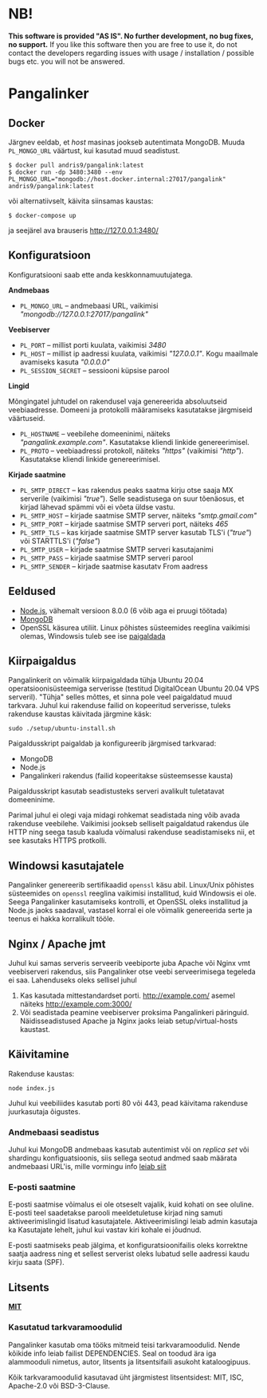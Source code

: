 # NB!

**This software is provided "AS IS". No further development, no bug fixes, no support.** If you like this software then you are free to use it, do not contact the developers regarding issues with usage / installation / possible bugs etc. you will not be answered.

# Pangalinker

## Docker

Järgnev eeldab, et _host_ masinas jookseb autentimata MongoDB. Muuda `PL_MONGO_URL` väärtust, kui kasutad muud seadistust.

```
$ docker pull andris9/pangalink:latest
$ docker run -dp 3480:3480 --env PL_MONGO_URL="mongodb://host.docker.internal:27017/pangalink" andris9/pangalink:latest
```

või alternatiivselt, käivita siinsamas kaustas:

```
$ docker-compose up
```

ja seejärel ava brauseris http://127.0.0.1:3480/

## Konfiguratsioon

Konfiguratsiooni saab ette anda keskkonnamuutujatega.

**Andmebaas**

-   `PL_MONGO_URL` – andmebaasi URL, vaikimisi _"mongodb://127.0.0.1:27017/pangalink"_

**Veebiserver**

-   `PL_PORT` – millist porti kuulata, vaikimisi _3480_
-   `PL_HOST` – millist ip aadressi kuulata, vaikimisi _"127.0.0.1"_. Kogu maailmale avamiseks kasuta _"0.0.0.0"_
-   `PL_SESSION_SECRET` – sessiooni küpsise parool

**Lingid**

Mõngingatel juhtudel on rakendusel vaja genereerida absoluutseid veebiaadresse. Domeeni ja protokolli määramiseks kasutatakse järgmiseid väärtuseid.

-   `PL_HOSTNAME` – veebilehe domeeninimi, näiteks _"pangalink.example.com"_. Kasutatakse kliendi linkide genereerimisel.
-   `PL_PROTO` – veebiaadressi protokoll, näiteks _"https"_ (vaikimisi _"http"_). Kasutatakse kliendi linkide genereerimisel.

**Kirjade saatmine**

-   `PL_SMTP_DIRECT` – kas rakendus peaks saatma kirju otse saaja MX serverile (vaikimisi _"true"_). Selle seadistusega on suur tõenäosus, et kirjad lähevad spämmi või ei võeta üldse vastu.
-   `PL_SMTP_HOST` – kirjade saatmise SMTP server, näiteks _"smtp.gmail.com"_
-   `PL_SMTP_PORT` – kirjade saatmise SMTP serveri port, näiteks _465_
-   `PL_SMTP_TLS` – kas kirjade saatmise SMTP server kasutab TLS'i (_"true"_) või STARTTLS'i (_"false"_)
-   `PL_SMTP_USER` – kirjade saatmise SMTP serveri kasutajanimi
-   `PL_SMTP_PASS` – kirjade saatmise SMTP serveri parool
-   `PL_SMTP_SENDER` – kirjade saatmise kasutatv From aadress

## Eeldused

-   [Node.js](http://nodejs.org/), vähemalt versioon 8.0.0 (6 võib aga ei pruugi töötada)
-   [MongoDB](http://www.mongodb.org/)
-   OpenSSL käsurea utiliit. Linux põhistes süsteemides reeglina vaikimisi olemas, Windowsis tuleb see ise [paigaldada](https://blog.didierstevens.com/2015/03/30/howto-make-your-own-cert-with-openssl-on-windows/)

## Kiirpaigaldus

Pangalinkerit on võimalik kiirpaigaldada tühja Ubuntu 20.04 operatsioonisüsteemiga serverisse (testitud DigitalOcean Ubuntu 20.04 VPS serveril). "Tühja" selles mõttes, et sinna pole veel paigaldatud muud tarkvara. Juhul kui rakenduse failid on kopeeritud serverisse, tuleks rakenduse kaustas käivitada järgmine käsk:

    sudo ./setup/ubuntu-install.sh

Paigaldusskript paigaldab ja konfigureerib järgmised tarkvarad:

-   MongoDB
-   Node.js
-   Pangalinkeri rakendus (failid kopeeritakse süsteemsesse kausta)

Paigaldusskript kasutab seadistusteks serveri avalikult tuletatavat domeeninime.

Parimal juhul ei olegi vaja midagi rohkemat seadistada ning võib avada rakenduse veebilehe. Vaikimisi jookseb selliselt paigaldatud rakendus üle HTTP ning seega tasub kaaluda võimalusi rakenduse seadistamiseks nii, et see kasutaks HTTPS protkolli.

## Windowsi kasutajatele

Pangalinker genereerib sertifikaadid `openssl` käsu abil. Linux/Unix põhistes süsteemides on `openssl` reeglina vaikimisi installitud, kuid Windowsis ei ole. Seega Pangalinker kasutamiseks kontrolli, et OpenSSL oleks installitud ja Node.js jaoks saadaval, vastasel korral ei ole võimalik genereerida serte ja teenus ei hakka korralikult tööle.

## Nginx / Apache jmt

Juhul kui samas serveris serveerib veebiporte juba Apache või Nginx vmt veebiserveri rakendus, siis Pangalinker otse veebi serveerimisega tegeleda ei saa. Lahenduseks oleks sellisel juhul

1.  Kas kasutada mittestandardset porti. http://example.com/ asemel näiteks http://example.com:3000/
2.  Või seadistada peamine veebiserver proksima Pangalinkeri päringuid. Näidisseadistused Apache ja Nginx jaoks leiab setup/virtual-hosts kaustast.

## Käivitamine

Rakenduse kaustas:

    node index.js

Juhul kui veebiliides kasutab porti 80 või 443, pead käivitama rakenduse juurkasutaja õigustes.

### Andmebaasi seadistus

Juhul kui MongoDB andmebaas kasutab autentimist või on _replica set_ või shardingu konfiguatsioonis, siis sellega seotud andmed saab määrata andmebaasi URL'is, mille vormingu info [leiab siit](https://docs.mongodb.com/manual/reference/connection-string/)

### E-posti saatmine

E-posti saatmise võimalus ei ole otseselt vajalik, kuid kohati on see oluline. E-posti teel saadetakse parooli meeldetuletuse kirjad ning samuti aktiveerimislingid lisatud kasutajatele. Aktiveerimislingi leiab admin kasutaja ka Kasutajate lehelt, juhul kui vastav kiri kohale ei jõudnud.

E-posti saatmiseks peab jälgima, et konfiguratsioonifailis oleks korrektne saatja aadress ning et sellest serverist oleks lubatud selle aadressi kaudu kirju saata (SPF).

## Litsents

**[MIT](./LICENSE)**

### Kasutatud tarkvaramoodulid

Pangalinker kasutab oma tööks mitmeid teisi tarkvaramoodulid. Nende kõikide info leiab failist DEPENDENCIES. Seal on toodud ära iga alammooduli nimetus, autor, litsents ja litsentsifaili asukoht kataloogipuus.

Kõik tarkvaramoodulid kasutavad üht järgmistest litsentsidest: MIT, ISC, Apache-2.0 või BSD-3-Clause.
